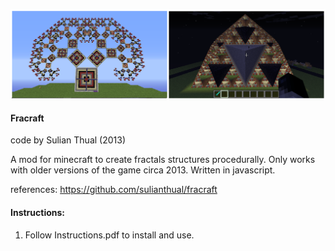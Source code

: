 
![alt text](screenshot.png?raw=true "Screenshot")

<h4>Fracraft</h4>

code by Sulian Thual (2013)

A mod for minecraft to create fractals structures procedurally. Only works with older versions of the game circa 2013. Written in javascript.

references: https://github.com/sulianthual/fracraft

<h4>Instructions:</h4> 

1) Follow Instructions.pdf to install and use. 
